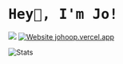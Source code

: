 <h1><samp>Hey👋, I'm Jo!</samp></h2>

![](https://komarev.com/ghpvc/?username=JoHoop)
[![Website johoop.vercel.app](https://img.shields.io/website-up-down-green-red/http/shields.io.svg)](https://johoop.vercel.app)

![Stats](https://github-readme-stats.vercel.app/api?username=JoHoop&show_icons=true&count_private=true&hide_border=true&include_all_commits=true&title_color=c9d1d9&icon_color=00bfbf&text_color=c9d1d9&bg_color=0d1117)
